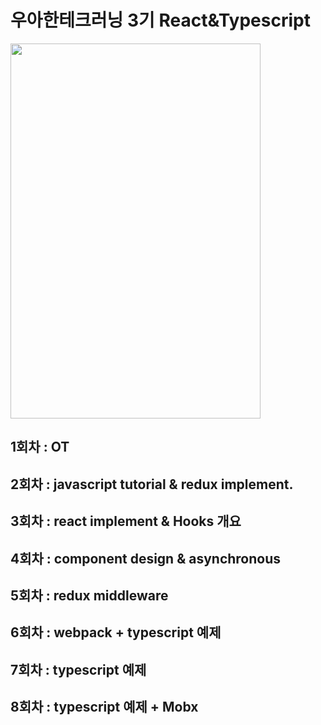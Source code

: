 # 우아한테크러닝 3기 React&Typescript

<img src="https://user-images.githubusercontent.com/47289479/92158345-b7720800-ee66-11ea-9874-8ae9a4dc7430.jpeg"  width="400" height="600">

## 1회차 : OT

## 2회차 : javascript tutorial & redux implement.

## 3회차 : react implement & Hooks 개요

## 4회차 : component design & asynchronous

## 5회차 : redux middleware

## 6회차 : webpack + typescript 예제

## 7회차 : typescript 예제

## 8회차 : typescript 예제 + Mobx